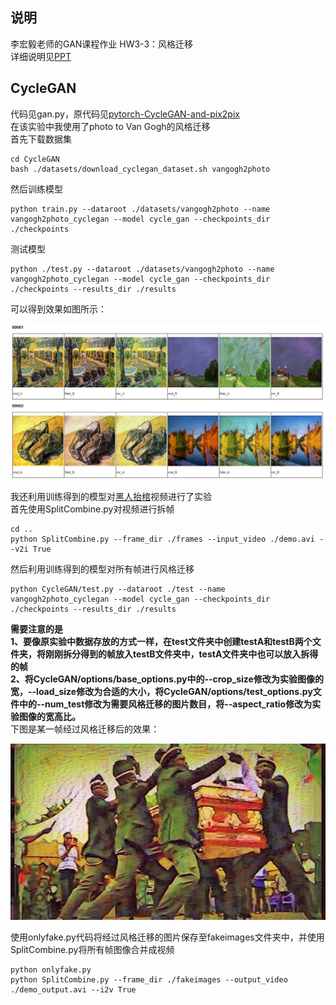 ## <font face="楷体">说明</font>
李宏毅老师的GAN课程作业 HW3-3：风格迁移  
详细说明见[PPT](https://github.com/Huntersxsx/GAN-Learning/tree/master/HW3-3/HW3-3.pdf)   

## CycleGAN  
代码见gan.py，原代码见[pytorch-CycleGAN-and-pix2pix](https://github.com/junyanz/pytorch-CycleGAN-and-pix2pix)  
在该实验中我使用了photo to Van Gogh的风格迁移  
首先下载数据集
```
cd CycleGAN
bash ./datasets/download_cyclegan_dataset.sh vangogh2photo
```
然后训练模型
```
python train.py --dataroot ./datasets/vangogh2photo --name vangogh2photo_cyclegan --model cycle_gan --checkpoints_dir ./checkpoints
```
测试模型
```
python ./test.py --dataroot ./datasets/vangogh2photo --name vangogh2photo_cyclegan --model cycle_gan --checkpoints_dir ./checkpoints --results_dir ./results
```
可以得到效果如图所示：  

![](https://github.com/Huntersxsx/GAN-Learning/blob/master/HW3-3/imgs/result1.jpg)

我还利用训练得到的模型对[黑人抬棺](https://www.bilibili.com/video/BV1NZ4y1j7nw?from=search&seid=17026038389325936880)视频进行了实验  
首先使用SplitCombine.py对视频进行拆帧  
```
cd ..
python SplitCombine.py --frame_dir ./frames --input_video ./demo.avi --v2i True
```
然后利用训练得到的模型对所有帧进行风格迁移
```
python CycleGAN/test.py --dataroot ./test --name vangogh2photo_cyclegan --model cycle_gan --checkpoints_dir ./checkpoints --results_dir ./results
```
**需要注意的是  
1、要像原实验中数据存放的方式一样，在test文件夹中创建testA和testB两个文件夹，将刚刚拆分得到的帧放入testB文件夹中，testA文件夹中也可以放入拆得的帧  
2、将CycleGAN/options/base_options.py中的--crop_size修改为实验图像的宽，--load_size修改为合适的大小，将CycleGAN/options/test_options.py文件中的--num_test修改为需要风格迁移的图片数目，将--aspect_ratio修改为实验图像的宽高比。**  
下图是某一帧经过风格迁移后的效果：  

![](https://github.com/Huntersxsx/GAN-Learning/blob/master/HW3-3/imgs/result2.jpg)

使用onlyfake.py代码将经过风格迁移的图片保存至fakeimages文件夹中，并使用SplitCombine.py将所有帧图像合并成视频  
```
python onlyfake.py
python SplitCombine.py --frame_dir ./fakeimages --output_video ./demo_output.avi --i2v True
``` 